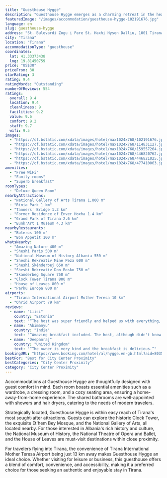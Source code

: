 ```yaml
---
title: "Guesthouse Hygge"
description: "Guesthouse Hygge emerges as a charming retreat in the heart of Tirana, situated merely 1."
featuredImage: "/images/accommodation/guesthouse-hygge-102191676.jpg"
language: en
slug: guesthouse-hygge
address: "St. Bulevardi Zogu i Pare St. Haxhi Hysen Dalliu, 1001 Tirana, Albania"
city: "Tirana"
location: "Tirana"
accommodationType: "guesthouse"
coordinates:
  lat: 41.33373438
  lng: 19.81450759
price: "US$30"
priceFrom: 30
starRating: 3
rating: 9.4
ratingWords: "Outstanding"
numberOfReviews: 554
ratings:
  overall: 9.4
  location: 9.4
  cleanliness: 9
  facilities: 9.2
  value: 9.6
  comfort: 9.2
  staff: 9.7
  wifi: 9.5
images:
  - "https://cf.bstatic.com/xdata/images/hotel/max1024x768/102191676.jpg?k=a2e49597667382cd402861a7deb0c5f69e987ad21b29626bc1e8114466323217&o=&hp=1"
  - "https://cf.bstatic.com/xdata/images/hotel/max1024x768/114831127.jpg?k=7248e6373fcd6952799869ccc081046cf10cab7bb76f93ae524394d9aade7eb4&o=&hp=1"
  - "https://cf.bstatic.com/xdata/images/hotel/max1024x768/159557264.jpg?k=7445d0ae2b2e27590f9c4353829d50625494c70669847116353efd5e8b3ec7a2&o=&hp=1"
  - "https://cf.bstatic.com/xdata/images/hotel/max1024x768/446820762.jpg?k=1c0809d26d9498cf55adf82d6414bebffec035152243e7dfc2eb0c84883439df&o=&hp=1"
  - "https://cf.bstatic.com/xdata/images/hotel/max1024x768/446821025.jpg?k=458521684544091c64cafd1ebebfc4e9a47c7f62fd4e8091dd9dd85fc49f647a&o=&hp=1"
  - "https://cf.bstatic.com/xdata/images/hotel/max1024x768/477410063.jpg?k=1c24a2f17d790a1b925fcd86e489ff63b91db089919ffc3e7da0865178b77987&o=&hp=1"
amenities:
  - "Free WiFi"
  - "Family rooms"
  - "Superb breakfast"
roomTypes:
  - "Deluxe Queen Room"
nearbyAttractions:
  - "National Gallery of Arts Tirana 1,000 m"
  - "Rinia Park 1 km"
  - "Tanners' Bridge 1.3 km"
  - "Former Residence of Enver Hoxha 1.4 km"
  - "Grand Park of Tirana 2.6 km"
  - "Bunk'Art 1 Museum 4.3 km"
nearbyRestaurants:
  - "Boleros 100 m"
  - "Bon Appetit 100 m"
whatsNearby:
  - "Amazing Nature 400 m"
  - "Sheshi Paris 500 m"
  - "National Museum of History Albania 550 m"
  - "Sheshi Rekreativ Mine Peza 600 m"
  - "Sheshi Skënderbej 650 m"
  - "Sheshi Rekreativ Don Bosko 750 m"
  - "Skanderbeg Square 750 m"
  - "Clock Tower Tirana 800 m"
  - "House of Leaves 800 m"
  - "Parku Europa 800 m"
airports:
  - "Tirana International Airport Mother Teresa 10 km"
  - "Ohrid Airport 79 km"
reviews:
  - name: "Liisi"
    country: "Estonia"
    text: "“The host was super friendly and helped us with everything, superb location and the room was airconditioned, we were also allowed to leave our baggage for the day after checking out.”"
  - name: "Abimanyu"
    country: "India"
    text: "“Amazing breakfast included. The host, although didn't know English, was very friendly and helpful.”"
  - name: "Deepanraj"
    country: "United Kingdom"
    text: "“The owner is very kind and the breakfast is delicious.”"
bookingURL: "https://www.booking.com/hotel/al/hygge.en-gb.html?aid=8035640"
bestFor: "Best for City Center Proximity"
bestCategories: "City Center Proximity"
category: "City Center Proximity"
---
```


Accommodations at Guesthouse Hygge are thoughtfully designed with guest comfort in mind. Each room boasts essential amenities such as a wardrobe, a dressing room, and a cozy seating area, ensuring a home-away-from-home experience. The shared bathrooms are well-appointed with showers and hair dryers, catering to the needs of modern travelers.

Strategically located, Guesthouse Hygge is within easy reach of Tirana's most sought-after attractions. Guests can explore the historic Clock Tower, the exquisite Et'hem Bey Mosque, and the National Gallery of Arts, all located nearby. For those interested in Albania's rich history and culture, the National Museum of History, the National Theatre of Opera and Ballet, and the House of Leaves are must-visit destinations within close proximity.

For travelers flying into Tirana, the convenience of Tirana International Mother Teresa Airport being just 13 km away makes Guesthouse Hygge an ideal choice. Whether visiting for leisure or business, this guesthouse offers a blend of comfort, convenience, and accessibility, making it a preferred choice for those seeking an authentic and enjoyable stay in Tirana.
